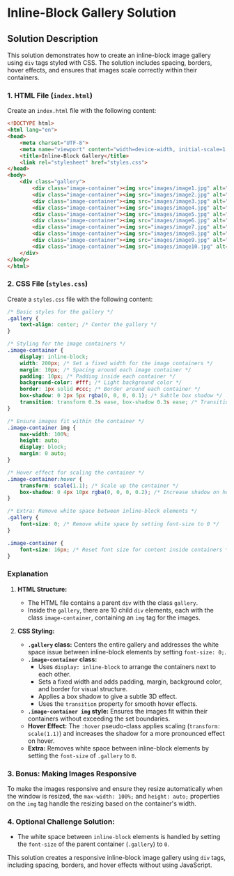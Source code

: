 
# Inline-Block Gallery Solution

## Solution Description
This solution demonstrates how to create an inline-block image gallery using `div` tags styled with CSS. The solution includes spacing, borders, hover effects, and ensures that images scale correctly within their containers.

### 1. **HTML File (`index.html`)**

Create an `index.html` file with the following content:

```html
<!DOCTYPE html>
<html lang="en">
<head>
    <meta charset="UTF-8">
    <meta name="viewport" content="width=device-width, initial-scale=1.0">
    <title>Inline-Block Gallery</title>
    <link rel="stylesheet" href="styles.css">
</head>
<body>
    <div class="gallery">
        <div class="image-container"><img src="images/image1.jpg" alt="Image 1"></div>
        <div class="image-container"><img src="images/image2.jpg" alt="Image 2"></div>
        <div class="image-container"><img src="images/image3.jpg" alt="Image 3"></div>
        <div class="image-container"><img src="images/image4.jpg" alt="Image 4"></div>
        <div class="image-container"><img src="images/image5.jpg" alt="Image 5"></div>
        <div class="image-container"><img src="images/image6.jpg" alt="Image 6"></div>
        <div class="image-container"><img src="images/image7.jpg" alt="Image 7"></div>
        <div class="image-container"><img src="images/image8.jpg" alt="Image 8"></div>
        <div class="image-container"><img src="images/image9.jpg" alt="Image 9"></div>
        <div class="image-container"><img src="images/image10.jpg" alt="Image 10"></div>
    </div>
</body>
</html>
```

### 2. **CSS File (`styles.css`)**

Create a `styles.css` file with the following content:

```css
/* Basic styles for the gallery */
.gallery {
    text-align: center; /* Center the gallery */
}

/* Styling for the image containers */
.image-container {
    display: inline-block;
    width: 200px; /* Set a fixed width for the image containers */
    margin: 10px; /* Spacing around each image container */
    padding: 10px; /* Padding inside each container */
    background-color: #fff; /* Light background color */
    border: 1px solid #ccc; /* Border around each container */
    box-shadow: 0 2px 5px rgba(0, 0, 0, 0.1); /* Subtle box shadow */
    transition: transform 0.3s ease, box-shadow 0.3s ease; /* Transition for hover effects */
}

/* Ensure images fit within the container */
.image-container img {
    max-width: 100%;
    height: auto;
    display: block;
    margin: 0 auto;
}

/* Hover effect for scaling the container */
.image-container:hover {
    transform: scale(1.1); /* Scale up the container */
    box-shadow: 0 4px 10px rgba(0, 0, 0, 0.2); /* Increase shadow on hover */
}

/* Extra: Remove white space between inline-block elements */
.gallery {
    font-size: 0; /* Remove white space by setting font-size to 0 */
}

.image-container {
    font-size: 16px; /* Reset font size for content inside containers */
}
```

### Explanation

1. **HTML Structure:**
    - The HTML file contains a parent `div` with the class `gallery`.
    - Inside the `gallery`, there are 10 child `div` elements, each with the class `image-container`, containing an `img` tag for the images.

2. **CSS Styling:**
    - **`.gallery` class:** Centers the entire gallery and addresses the white space issue between inline-block elements by setting `font-size: 0;`.
    - **`.image-container` class:**
        - Uses `display: inline-block` to arrange the containers next to each other.
        - Sets a fixed width and adds padding, margin, background color, and border for visual structure.
        - Applies a box shadow to give a subtle 3D effect.
        - Uses the `transition` property for smooth hover effects.
    - **`.image-container img` style:** Ensures the images fit within their containers without exceeding the set boundaries.
    - **Hover Effect:** The `:hover` pseudo-class applies scaling (`transform: scale(1.1)`) and increases the shadow for a more pronounced effect on hover.
    - **Extra:** Removes white space between inline-block elements by setting the `font-size` of `.gallery` to `0`.

### 3. **Bonus: Making Images Responsive**

To make the images responsive and ensure they resize automatically when the window is resized, the `max-width: 100%;` and `height: auto;` properties on the `img` tag handle the resizing based on the container's width.

### 4. **Optional Challenge Solution:**
- The white space between `inline-block` elements is handled by setting the `font-size` of the parent container (`.gallery`) to `0`.

This solution creates a responsive inline-block image gallery using `div` tags, including spacing, borders, and hover effects without using JavaScript.
